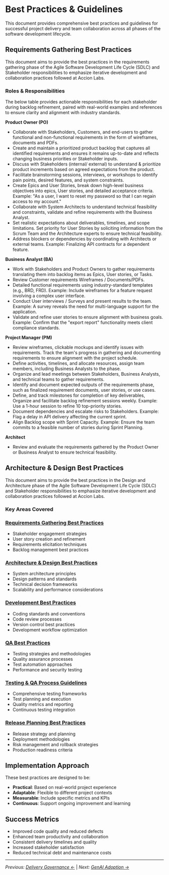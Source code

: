 # Best Practices & Guidelines

This document provides comprehensive best practices and guidelines for successful project delivery and team collaboration across all phases of the software development lifecycle.

## Requirements Gathering Best Practices

This document aims to provide the best practices in the requirements gathering phase of the Agile Software Development Life Cycle (SDLC) and Stakeholder responsibilities to emphasize iterative development and collaboration practices followed at Accion Labs.

### Roles & Responsibilities

The below table provides actionable responsibilities for each stakeholder during backlog refinement, paired with real-world examples and references to ensure clarity and alignment with industry standards.

**Product Owner (PO)**

- Collaborate with Stakeholders, Customers, and end-users to gather functional and non-functional requirements in the form of wireframes, documents and PDFs.
- Create and maintain a prioritized product backlog that captures all identified requirements and ensures it remains up-to-date and reflects changing business priorities or Stakeholder inputs.
- Discuss with Stakeholders (internal/ external) to understand & prioritize product increments based on agreed expectations from the product.
- Facilitate brainstorming sessions, interviews, or workshops to identify pain points, desired features, and system constraints.
- Create Epics and User Stories, break down high-level business objectives into epics, User stories, and detailed acceptance criteria. Example: "As a user, I want to reset my password so that I can regain access to my account."
- Collaborate with System Architects to understand technical feasibility and constraints, validate and refine requirements with the Business Analyst.
- Set realistic expectations about deliverables, timelines, and scope limitations. Set priority for User Stories by soliciting information from the Scrum Team and the Architecture experts to ensure technical feasibility.
- Address blockers or dependencies by coordinating with Architects or external teams. Example: Finalizing API contracts for a dependent feature.

**Business Analyst (BA)**

- Work with Stakeholders and Product Owners to gather requirements translating them into backlog items as Epics, User stories, or Tasks.
- Review Customer requirements Wireframes / Documents/PDFs.
- Detailed functional requirements using industry-standard templates (e.g., BRD, FRD). Example: Include wireframes for a feature request involving a complex user interface.
- Conduct User interviews / Surveys and present results to the team. Example: A survey reveals the need for multi-language support for the application.
- Validate and refine user stories to ensure alignment with business goals. Example: Confirm that the "export report" functionality meets client compliance standards.

**Project Manager (PM)**

- Review wireframes, clickable mockups and identify issues with requirements. Track the team's progress in gathering and documenting requirements to ensure alignment with the project schedule.
- Define activities, timelines, and allocate resources, assign team members, including Business Analysts to the phase.
- Organize and lead meetings between Stakeholders, Business Analysts, and technical teams to gather requirements.
- Identify and document expected outputs of the requirements phase, such as finalized requirement documents, user stories, or use cases.
- Define, and track milestones for completion of key deliverables, Organize and facilitate backlog refinement sessions weekly. Example: Use a 1-hour session to refine 10 top-priority stories.
- Document dependencies and escalate risks to Stakeholders. Example: Flag a delay in API delivery affecting the current sprint.
- Align Backlog scope with Sprint Capacity. Example: Ensure the team commits to a feasible number of stories during Sprint Planning.

**Architect**

- Review and evaluate the requirements gathered by the Product Owner or Business Analyst to ensure technical feasibility.

## Architecture & Design Best Practices

This document aims to provide the best practices in the Design and Architecture phase of the Agile Software Development Life Cycle (SDLC) and Stakeholder responsibilities to emphasize iterative development and collaboration practices followed at Accion Labs.

### Key Areas Covered

### [Requirements Gathering Best Practices](requirements-gathering.md)
- Stakeholder engagement strategies
- User story creation and refinement
- Requirements elicitation techniques
- Backlog management best practices

### [Architecture & Design Best Practices](architecture-design.md)
- System architecture principles
- Design patterns and standards
- Technical decision frameworks
- Scalability and performance considerations

### [Development Best Practices](development.md)
- Coding standards and conventions
- Code review processes
- Version control best practices
- Development workflow optimization

### [QA Best Practices](qa-best-practices.md)
- Testing strategies and methodologies
- Quality assurance processes
- Test automation approaches
- Performance and security testing

### [Testing & QA Process Guidelines](testing-qa-process.md)
- Comprehensive testing frameworks
- Test planning and execution
- Quality metrics and reporting
- Continuous testing integration

### [Release Planning Best Practices](release-planning.md)
- Release strategy and planning
- Deployment methodologies
- Risk management and rollback strategies
- Production readiness criteria

## Implementation Approach

These best practices are designed to be:

- **Practical**: Based on real-world project experience
- **Adaptable**: Flexible to different project contexts
- **Measurable**: Include specific metrics and KPIs
- **Continuous**: Support ongoing improvement and learning

## Success Metrics

- Improved code quality and reduced defects
- Enhanced team productivity and collaboration
- Consistent delivery timelines and quality
- Increased stakeholder satisfaction
- Reduced technical debt and maintenance costs

---

*Previous: [Delivery Governance ←](../delivery-governance/)* | *Next: [GenAI Adoption →](../genai-adoption/)*
